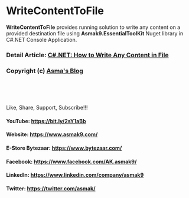 # WriteContentToFile
**WriteContentToFile** provides running solution to write any content on a provided destination file using **Asmak9.EssentialToolKit** Nuget library in C#.NET Console Application.

### Detail Article: [C#.NET: How to Write Any Content in File](https://bit.ly/3i4Vr6M)

### Copyright (c) [Asma's Blog](https://www.asmak9.com/)

<br/>
<br/>
<br/>

Like, Share, Support, Subscribe!!!

#### YouTube: https://bit.ly/2sY1aBb 

#### Website: https://www.asmak9.com/

#### E-Store Bytezaar: https://www.bytezaar.com/

#### Facebook: https://www.facebook.com/AK.asmak9/

#### LinkedIn: https://www.linkedin.com/company/asmak9

#### Twitter: https://twitter.com/asmak/
